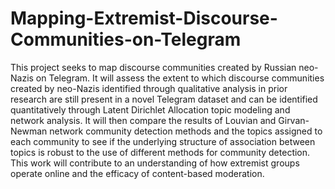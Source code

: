 # Mapping-Extremist-Discourse-Communities-on-Telegram

This project seeks to map discourse communities created by Russian neo-Nazis on Telegram. It will assess the extent to which discourse communities created by neo-Nazis identified through qualitative analysis in prior research are still present in a novel Telegram dataset and can be identified quantitatively through Latent Dirichlet Allocation topic modeling and network analysis. It will then compare the results of Louvian and Girvan-Newman network community detection methods and the topics assigned to each community to see if the underlying structure of association between topics is robust to the use of different methods for community detection. This work will contribute to an understanding of how extremist groups operate online and the efficacy of content-based moderation.
